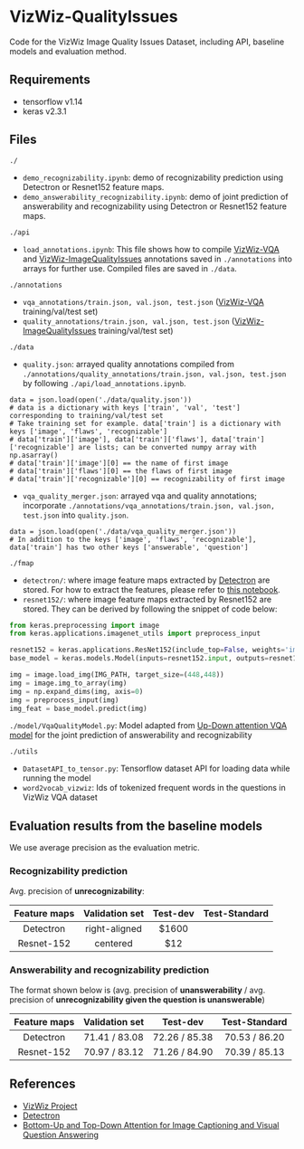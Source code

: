 # VizWiz-QualityIssues
Code for the VizWiz Image Quality Issues Dataset, including API, baseline models and evaluation method.

## Requirements ##
- tensorflow v1.14
- keras v2.3.1

## Files ##
```./```
- ```demo_recognizability.ipynb```: demo of recognizability prediction using Detectron or Resnet152 feature maps.
- ```demo_answerability_recognizability.ipynb```: demo of joint prediction of answerability and recognizability using Detectron or Resnet152 feature maps.

```./api```
- ```load_annotations.ipynb```: 
This file shows how to compile [VizWiz-VQA](https://vizwiz.org/tasks-and-datasets/vqa/) and [VizWiz-ImageQualityIssues](https://vizwiz.org/tasks-and-datasets/image-quality-issues/) annotations 
saved in ```./annotations``` into arrays for further use. Compiled files are saved in ```./data```.


```./annotations```
- ```vqa_annotations/train.json, val.json, test.json``` ([VizWiz-VQA](https://vizwiz.org/tasks-and-datasets/vqa/) training/val/test set)
- ```quality_annotations/train.json, val.json, test.json``` ([VizWiz-ImageQualityIssues](https://vizwiz.org/tasks-and-datasets/image-quality-issues/) training/val/test set)

```./data```
- ```quality.json```: arrayed quality annotations compiled from ```./annotations/quality_annotations/train.json, val.json, test.json``` by following ```./api/load_annotations.ipynb```.
```python. This file is for recognizability prediction.
data = json.load(open('./data/quality.json')) 
# data is a dictionary with keys ['train', 'val', 'test'] corresponding to training/val/test set
# Take training set for example. data['train'] is a dictionary with keys ['image', 'flaws', 'recognizable']
# data['train']['image'], data['train']['flaws'], data['train']['recognizable'] are lists; can be converted numpy array with np.asarray()
# data['train']['image'][0] == the name of first image
# data['train']['flaws'][0] == the flaws of first image
# data['train']['recognizable'][0] == recognizability of first image
```
- ```vqa_quality_merger.json```: arrayed vqa and quality annotations; incorporate ```./annotations/vqa_annotations/train.json, val.json, test.json``` into ```quality.json```.
```python. This file is for joint answerability-recognizability prediction.
data = json.load(open('./data/vqa_quality_merger.json')) 
# In addition to the keys ['image', 'flaws', 'recognizable'], data['train'] has two other keys ['answerable', 'question']
```

```./fmap```
- ```detectron/```: where image feature maps extracted by [Detectron](https://github.com/facebookresearch/detectron2) are stored. For how to extract the features, please refer to [this notebook](https://colab.research.google.com/drive/1Z9fsh10rFtgWe4uy8nvU4mQmqdokdIRR#scrollTo=UCD0nso8YelA).
- ```resnet152/```: where image feature maps extracted by Resnet152 are stored. They can be derived by following the snippet of code below:
```python
from keras.preprocessing import image
from keras.applications.imagenet_utils import preprocess_input

resnet152 = keras.applications.ResNet152(include_top=False, weights='imagenet', input_shape=[448, 448, 3])
base_model = keras.models.Model(inputs=resnet152.input, outputs=resnet152.get_layer('conv5_block3_add').output)

img = image.load_img(IMG_PATH, target_size=(448,448)) 
img = image.img_to_array(img)
img = np.expand_dims(img, axis=0)
img = preprocess_input(img)
img_feat = base_model.predict(img)
```

```./model/VqaQualityModel.py```: Model adapted from [Up-Down attention VQA model](https://arxiv.org/abs/1707.07998) for the joint prediction of answerability and recognizability

```./utils```
- ```DatasetAPI_to_tensor.py```: Tensorflow dataset API for loading data while running the model
- ```word2vocab_vizwiz```: Ids of tokenized frequent words in the questions in VizWiz VQA dataset

## Evaluation results from the baseline models ##
We use average precision as the evaluation metric.

### Recognizability prediction ###
Avg. precision of **unrecognizability**:

| Feature maps    | Validation set | Test-dev   | Test-Standard|
| :-------------: |:-------------:| :-----:|:-:|
| Detectron       | right-aligned | $1600  | |
| Resnet-152        | centered      |   $12  | |

### Answerability and recognizability prediction ###
The format shown below is (avg. precision of **unanswerability** / avg. precision of **unrecognizability given the question is unanswerable**)

| Feature maps    | Validation set | Test-dev      | Test-Standard |
| :-------------: |:--------------:| :-----------: |:-------------:|
| Detectron       | 71.41 / 83.08  | 72.26 / 85.38 | 70.53 / 86.20 |
| Resnet-152      | 70.97 / 83.12  | 71.26 / 84.90 | 70.39 / 85.13 |


## References ##
- [VizWiz Project](http://vizwiz.org)
- [Detectron](https://github.com/facebookresearch/detectron2)
- [Bottom-Up and Top-Down Attention for Image Captioning and Visual Question Answering](https://arxiv.org/abs/1707.07998)
